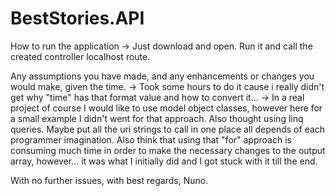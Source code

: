 # BestStories.API

How to run the application
 -> Just download and open. Run it and call the created controller localhost route.

Any assumptions you have made, and any enhancements or changes you would make, given the time.
 -> Took some hours to do it cause i really didn't get why "time" has that format value and how to convert it... 
 -> In a real project of course I would like to use model object classes, however here for a small example I didn't went for that approach. 
 Also thought using linq queries. Maybe put all the uri strings to call in one place all depends of each programmer imagination.
 Also think that using that "for" approach is consuming much time in order to make the necessary changes to the output array, however... it was what I initially did and 
 I got stuck with it till the end.
 
 
With no further issues, with best regards, Nuno.
